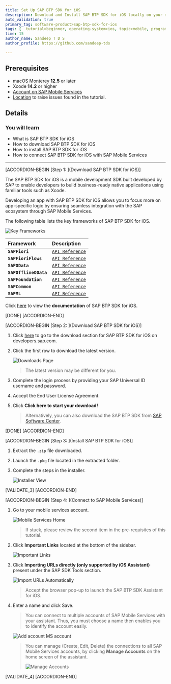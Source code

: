 ```yaml
---
title: Set Up SAP BTP SDK for iOS
description: Download and Install SAP BTP SDK for iOS locally on your machine and configure it with your BTP account.
auto_validation: true
primary_tag: software-product>sap-btp-sdk-for-ios
tags: [  tutorial>beginner, operating-system>ios, topic>mobile, programming-tool>odata, software-product>sap-business-technology-platform, software-product>sap-mobile-services]
time: 15
author_name: Sandeep T D S
author_profile: https://github.com/sandeep-tds

---
```


## Prerequisites

- macOS Monterey **12.5** or later
- Xcode **14.2** or higher
- [Account on SAP Mobile Services](fiori-ios-hcpms-setup)
- [Location](https://github.com/sap-tutorials/sap-btp-sdk-ios/issues) to raise issues found in the tutorial.

## Details

### You will learn  

- What is SAP BTP SDK for iOS
- How to download SAP BTP SDK for iOS
- How to install SAP BTP SDK for iOS
- How to connect SAP BTP SDK for iOS with SAP Mobile Services

---

[ACCORDION-BEGIN [Step 1: ](Download SAP BTP SDK for iOS)]

The SAP BTP SDK for iOS is a mobile development SDK built developed by SAP to enable developers to build business-ready native applications using familiar tools such as Xcode.

Developing an app with SAP BTP SDK for iOS allows you to focus more on app-specific logic by ensuring seamless integration with the SAP ecosystem through SAP Mobile Services.

The following table lists the key frameworks of SAP BTP SDK for iOS.

![Key Frameworks](img-1-1.png)

|  Framework                          | Description
|  :---------------------------       | :-------------
|  **`SAPFiori`**                     | [`API Reference`](https://help.sap.com/doc/978e4f6c968c4cc5a30f9d324aa4b1d7/Latest/en-US/Documents/Frameworks/SAPFiori/index.html)
|  **`SAPFioriFlows`**                |  [`API Reference`](https://help.sap.com/doc/978e4f6c968c4cc5a30f9d324aa4b1d7/Latest/en-US/Documents/Frameworks/SAPFiori/index.html)
|  **`SAPOData`**    | [`API Reference`](https://help.sap.com/doc/978e4f6c968c4cc5a30f9d324aa4b1d7/Latest/en-US/Documents/Frameworks/SAPOData/index.html)
|  **`SAPOfflineOData`**    | [`API Reference`](https://help.sap.com/doc/978e4f6c968c4cc5a30f9d324aa4b1d7/Latest/en-US/Documents/Frameworks/SAPOfflineOData/index.html)
|  **`SAPFoundation`**                | [`API Reference`](https://help.sap.com/doc/978e4f6c968c4cc5a30f9d324aa4b1d7/Latest/en-US/Documents/Frameworks/SAPFoundation/index.html)
|  **`SAPCommon`**                    | [`API Reference`](https://help.sap.com/doc/978e4f6c968c4cc5a30f9d324aa4b1d7/Latest/en-US/Documents/Frameworks/SAPCommon/index.html)
|  **`SAPML`**                        | [`API Reference`](https://help.sap.com/doc/978e4f6c968c4cc5a30f9d324aa4b1d7/Latest/en-US/Documents/Frameworks/SAPML/index.html)

Click [here](https://help.sap.com/doc/f53c64b93e5140918d676b927a3cd65b/Cloud/en-US/docs-en/guides/getting-started/ios/introduction.html) to view the **documentation** of SAP BTP SDK for iOS.

[DONE]
[ACCORDION-END]

[ACCORDION-BEGIN [Step 2: ](Download SAP BTP SDK for iOS)]

1. Click [here](https://developers.sap.com/trials-downloads.html?search=SAP+BTP+SDK+for+iOS) to go to the download section for SAP BTP SDK for iOS on developers.sap.com.

2. Click the first row to download the latest version.

    ![Downloads Page](img-2-1.png)

    > The latest version may be different for you.

3. Complete the login process by providing your SAP Universal ID username and password.

4. Accept the End User License Agreement.

5. Click **Click here to start your download!**

   > Alternatively, you can also download the SAP BTP SDK from [SAP Software Center](https://launchpad.support.sap.com/#/products/73555000100900006345).

[DONE]
[ACCORDION-END]

[ACCORDION-BEGIN [Step 3: ](Install SAP BTP SDK for iOS)]

1. Extract the `.zip` file downloaded.

2. Launch the `.pkg` file located in the extracted folder.

3. Complete the steps in the installer.

    ![Installer View](img-3-1.png)

[VALIDATE_3]
[ACCORDION-END]

[ACCORDION-BEGIN [Step 4: ](Connect to SAP Mobile Services)]

1. Go to your mobile services account.

    ![Mobile Services Home](img-4-1.png)

    > If stuck, please review the second item in the pre-requisites of this tutorial.

2. Click **Important Links** located at the bottom of the sidebar.

    ![Important Links](img-4-2.png)

3. Click **Importing URLs directly (only supported by iOS Assistant)** present under the SAP SDK Tools section.

    ![Import URLs Automatically](img-4-3.png)

    > Accept the browser pop-up to launch the SAP BTP SDK Assistant for iOS.

4. Enter a name and click Save.

    > You can connect to multiple accounts of SAP Mobile Services with your assistant. Thus, you must choose a name then enables you to identify the account easily.

   ![Add account MS account](img-4-4.png)

   > You can manage (Create, Edit, Delete) the connections to all SAP Mobile Services accounts, by clicking **Manage Accounts** on the home screen of the assistant.
   >
   > ![Manage Accounts](img-4-4-2.png)

[VALIDATE_4]
[ACCORDION-END]
